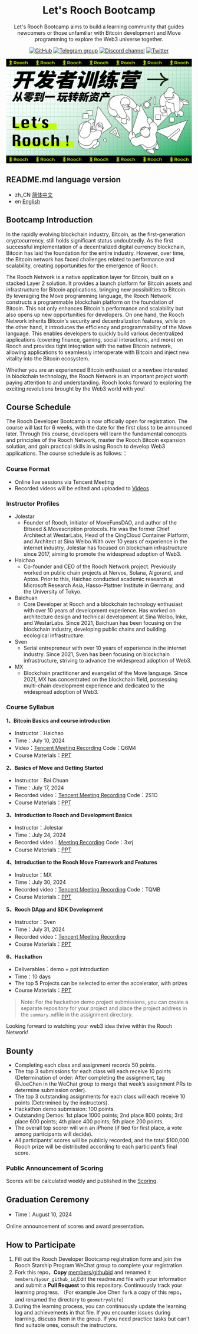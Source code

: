 <div align="center">
  <h1>Let's Rooch Bootcamp</h1>

 <p> Let's Rooch Bootcamp aims to build a learning community that guides newcomers or those unfamiliar with Bitcoin development and Move programming to explore the Web3 universe together. </p>

 <p>
    <a href="https://github.com/rooch-network"><img src="https://badgen.net/badge/icon/github?icon=github&label" alt="GitHub" /></a>
    <a href="https://t.me/roochnetwork"><img src="https://badgen.net/badge/icon/telegram?icon=telegram&label" alt="Telegram group" /></a>
    <a href="https://discord.com/invite/rooch"><img src="https://badgen.net/badge/icon/discord?icon=discord&label" alt="Discord channel" /></a>
    <a href="https://x.com/RoochNetwork"><img src="https://badgen.net/badge/icon/twitter?icon=twitter&label" alt="Twitter" /></a>
  </p>

</div>

[![](./imgs/lets-rooch-zh.png)](https://rooch.network/)

## README.md language version
- zh_CN [简体中文](README.md)
- en [English](README_en.md)

## Bootcamp Introduction

In the rapidly evolving blockchain industry, Bitcoin, as the first-generation cryptocurrency, still holds significant status undoubtedly. As the first successful implementation of a decentralized digital currency blockchain, Bitcoin has laid the foundation for the entire industry. However, over time, the Bitcoin network has faced challenges related to performance and scalability, creating opportunities for the emergence of Rooch.

The Rooch Network is a native application layer for Bitcoin, built on a stacked Layer 2 solution. It provides a launch platform for Bitcoin assets and infrastructure for Bitcoin applications, bringing new possibilities to Bitcoin. By leveraging the Move programming language, the Rooch Network constructs a programmable blockchain platform on the foundation of Bitcoin. This not only enhances Bitcoin's performance and scalability but also opens up new opportunities for developers. On one hand, the Rooch Network inherits Bitcoin's security and decentralization features, while on the other hand, it introduces the efficiency and programmability of the Move language. This enables developers to quickly build various decentralized applications (covering finance, gaming, social interactions, and more) on Rooch and provides tight integration with the native Bitcoin network, allowing applications to seamlessly interoperate with Bitcoin and inject new vitality into the Bitcoin ecosystem.

Whether you are an experienced Bitcoin enthusiast or a newbee interested in blockchain technology, the Rooch Network is an important project worth paying attention to and understanding. Rooch looks forward to exploring the exciting revolutions brought by the Web3 world with you!


## Course Schedule

The Rooch Developer Bootcamp is now officially open for registration. The course will last for 6 weeks, with the date for the first class to be announced later. Through this course, developers will learn the fundamental concepts and principles of the Rooch Network, master the Rooch Bitcoin expansion solution, and gain practical skills in using Rooch to develop Web3 applications. The course schedule is as follows:：

### Course Format

- Online live sessions via Tencent Meeting
- Recorded videos will be edited and uploaded to [Videos](../videos.md) 

### Instructor Profiles

- Jolestar
  - Founder of Rooch, initiator of MoveFunsDAO, and author of the Bitseed & Movescription protocols. He was the former Chief Architect at WestarLabs, Head of the QingCloud Container Platform, and Architect at Sina Weibo.With over 10 years of experience in the internet industry, Jolestar has focused on blockchain infrastructure since 2017, aiming to promote the widespread adoption of Web3.
- Haichao
  - Co-founder and CEO of the Rooch Network project. Previously worked on public chain projects at Nervos, Solana, Algorand, and Aptos. Prior to this, Haichao conducted academic research at Microsoft Research Asia, Hasso-Plattner Institute in Germany, and the University of Tokyo.
- Baichuan
  - Core Developer at Rooch and a blockchain technology enthusiast with over 10 years of development experience. Has worked on architecture design and technical development at Sina Weibo, Inke, and WestarLabs. Since 2021, Baichuan has been focusing on the blockchain industry, developing public chains and building ecological infrastructure.
- Sven
  - Serial entrepreneur with over 10 years of experience in the internet industry. Since 2021, Sven has been focusing on blockchain infrastructure, striving to advance the widespread adoption of Web3.
- MX
  - Blockchain practitioner and evangelist of the Move language. Since 2021, MX has concentrated on the blockchain field, possessing multi-chain development experience and dedicated to the widespread adoption of Web3.

### Course Syllabus

**1、Bitcoin Basics and course introduction**

- Instructor：Haichao
- Time：July 10, 2024
- Video：[Tencent Meeting Recording](https://meeting.tencent.com/user-center/shared-record-info?id=8ed2b5d7-53ae-4413-abd8-a1fc90ea8d6a&from=3&record_type=2) Code：Q6M4
- Course Materials：[PPT](https://docs.google.com/presentation/d/1IGCnAhAFjoI_Nk5CzTIAjN0CgDYhaUqW1mYXvlvsgS8/edit?usp=sharing)

**2、Basics of Move and Getting Started**

- Instructor：Bai Chuan
- Time：July 17, 2024
- Recorded video：[Tencent Meeting Recording](https://meeting.tencent.com/v2/cloud-record/share?id=d17e2e11-a36c-481e-98bf-a5f6b73c8ddd&from=3&is-single=false&record_type=2) Code：2S1O
- Course Materials：[PPT](https://docs.google.com/presentation/d/1LQCSmpEArqkcYcXU3C4P-n-6DK-LLsHBaWMluMksCGg)

**3、Introduction to Rooch and Development Basics**

- Instructor：Jolestar
- Time：July 24, 2024
- Recorded video：[Meeting Recording](https://pan.baidu.com/s/1AHkNWAcwOYQlGxwrNIW8jg?pwd=3xrj) Code：3xrj
- Course Materials：[PPT](https://docs.google.com/presentation/d/1aGiUgWjro61lZtHycXPUNgmBckQ9PAtv3_ApE96CLXc/edit?usp=sharing)

**4、Introduction to the Rooch Move Framework and Features**

- Instructor：MX
- Time：July 30, 2024
- Recorded video：[Tencent Meeting Recording](https://meeting.tencent.com/v2/cloud-record/share?id=bccd5603-dcf8-4ff7-8174-02d686325bf8&from=3&record_type=2) Code：TQMB
- Course Materials：[PPT](https://docs.google.com/presentation/d/120EXVamRC3WLs_1KIagat1A5GvvL3X8uUJKOmmM85z8/edit?usp=sharing)

**5、Rooch DApp and SDK Development**

- Instructor：Sven
- Time：July 31, 2024
- Recorded video：[Tencent Meeting Recording](https://meeting.tencent.com/v2/cloud-record/share?id=be0326b5-bf14-4c5c-a4b5-aa6e1ea4dfa5&from=3&record_type=2)
- Course Materials：[PPT](https://docs.google.com/presentation/d/1_SyS_qqRfbTpaP3V26eTitzVgx9UHqqjWVh71EG6Sbk/edit?usp=sharing)

**6、Hackathon**

- Deliverables：demo + ppt introduction
- Time：10 days
- The top 5 Projects can be selected to enter the accelerator, with prizes
- Course Materials：[PPT](https://docs.google.com/presentation/d/1WbR1HecfkxBI_0N0jPuivYREM6GVqFgFE2SGRkAsGMg/edit?usp=sharing)

> Note: For the hackathon demo project submissions, you can create a separate repository for your project and place the project address in the `summary.md`file in the assignment directory.

Looking forward to watching your web3 idea thrive within the Rooch Network!

## Bounty

- Completing each class and assignment records 50 points.
- The top 3 submissions for each class will each receive 10 points (Determination of order: After completing the assignment, tag @JoeChen in the WeChat group to merge that week’s assignment PRs to determine submission order).
- The top 3 outstanding assignments for each class will each receive 10 points (Determined by the instructors).
- Hackathon demo submission: 100 points.
- Outstanding Demos: 1st place 1000 points; 2nd place 800 points; 3rd place 600 points; 4th place 400 points; 5th place 200 points.
- The overall top scorer will win an iPhone (if tied for first place, a vote among participants will decide).
- All participants’ scores will be publicly recorded, and the total $100,000 Rooch prize will be distributed according to each participant’s final score.

### Public Announcement of Scoring

Scores will be calculated weekly and published in the [Scoring](../scoring.md).

## Graduation Ceremony

- Time：August 10, 2024

Online announcement of scores and award presentation.

## How to Participate

1. Fill out the Rooch Developer Bootcamp registration form and join the Rooch Starship Program WeChat group to complete your registration.
2. Fork this repo，**Copy** [members/githubid](../members/githubid) and renamed it `members/$your_github_id`,Edit the readme.md file with your information and submit a **Pull Request** to this repository. Continuously track your learning progress. （For example Joe Chen `fork` a copy of this repo，and renamed the directory to `geometryolife`）
3. During the learning process, you can continuously update the learning log and achievements in that file. If you encounter issues during learning, discuss them in the group. If you need practice tasks but can't find suitable ones, consult the instructors.